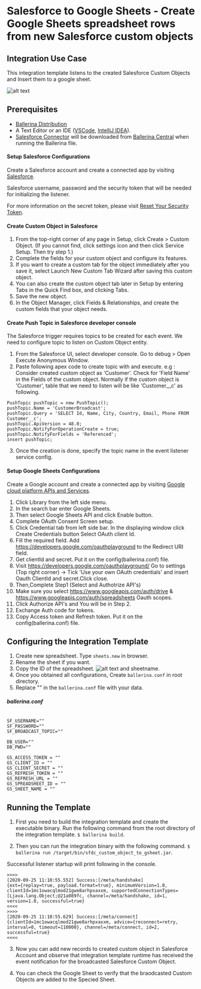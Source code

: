 # Salesforce to Google Sheets - Create Google Sheets spreadsheet rows from new Salesforce custom objects

## Integration Use Case 

This integration template listens to the created Salesforce Custom Objects and Insert them to a google sheet.

![alt text](https://github.com/SkNuwanTissera/template-sfdc/blob/main/sfdc_custom_object_to_gsheet/docs/images/integration_scenario.png?raw=true)


## Prerequisites

- [Ballerina Distribution](https://ballerina.io/learn/getting-started/)
- A Text Editor or an IDE ([VSCode](https://marketplace.visualstudio.com/items?itemName=ballerina.ballerina), 
[IntelliJ IDEA](https://plugins.jetbrains.com/plugin/9520-ballerina)).  
- [Salesforce Connector](https://github.com/ballerina-platform/module-ballerinax-sfdc) will be downloaded from 
[Ballerina Central](https://central.ballerina.io/) when running the Ballerina file.

#### Setup Salesforce Configurations
Create a Salesforce account and create a connected app by visiting [Salesforce](https://www.salesforce.com). 

Salesforce username, password and the security token that will be needed for initializing the listener. 

For more information on the secret token, please visit [Reset Your Security Token](https://help.salesforce.com/articleView?id=user_security_token.htm&type=5).

#### Create Custom Object in Salesforce
1. From the top-right corner of any page in Setup, click Create > Custom Object.
(If you cannot find, click settings icon and then click Service Setup. Then try step 1.)
2. Complete the fields for your custom object and configure its features.
3. If you want to create a custom tab for the object immediately after you save it, select Launch New Custom Tab Wizard after saving this custom object.
4. You can also create the custom object tab later in Setup by entering Tabs in the Quick Find box, and clicking Tabs.
5. Save the new object.
6. In the Object Manager, click Fields & Relationships, and create the custom fields that your object needs.

#### Create Push Topic in Salesforce developer console

The Salesforce trigger requires topics to be created for each event. We need to configure topic to listen on Custom Object entity.

1. From the Salesforce UI, select developer console. Go to debug > Open Execute Anonymous Window. 
2. Paste following apex code to create topic with <CustomObject> and execute.
e.g : Consider created custom object as 'Customer'. Check for 'Field Name' in the Fields of the custom object. Normally if the custom object is 'Customer', table that we need to listen will be like 'Customer__c' as following.
```apex
PushTopic pushTopic = new PushTopic();
pushTopic.Name = 'CustomerBroadcast';
pushTopic.Query = 'SELECT Id, Name, City, Country, Email, Phone FROM Customer__c';
pushTopic.ApiVersion = 48.0;
pushTopic.NotifyForOperationCreate = true;
pushTopic.NotifyForFields = 'Referenced';
insert pushTopic;
```
3. Once the creation is done, specify the topic name in the event listener service config.

#### Setup Google Sheets Configurations
Create a Google account and create a connected app by visiting [Google cloud platform APIs and Services](https://console.cloud.google.com/apis/dashboard). 

1. Click Library from the left side menu.
2. In the search bar enter Google Sheets.
3. Then select Google Sheets API and click Enable button.
4. Complete OAuth Consent Screen setup.
5. Click Credential tab from left side bar. In the displaying window click Create Credentials button
Select OAuth client Id.
6. Fill the required field. Add https://developers.google.com/oauthplayground to the Redirect URI field.
7. Get clientId and secret. Put it on the config(ballerina.conf) file.
8. Visit https://developers.google.com/oauthplayground/ 
    Go to settings (Top right corner) -> Tick 'Use your own OAuth credentials' and insert Oauth ClientId and secret.Click close.
9. Then,Complete Step1 (Select and Authotrize API's)
10. Make sure you select https://www.googleapis.com/auth/drive & https://www.googleapis.com/auth/spreadsheets Oauth scopes.
11. Click Authorize API's and You will be in Step 2.
12. Exchange Auth code for tokens.
13. Copy Access token and Refresh token. Put it on the config(ballerina.conf) file.


## Configuring the Integration Template

1. Create new spreadsheet. Type ``sheets.new`` in browser.
2. Rename the sheet if you want.
3. Copy the ID of the spreadsheet.
![alt text](https://github.com/SkNuwanTissera/template-sfdc/blob/main/sfdc_custom_object_to_gsheet/docs/images/spreadsheet_id_example.jpeg?raw=true)
and sheetname.
4. Once you obtained all configurations, Create `ballerina.conf` in root directory.
5. Replace "" in the `ballerina.conf` file with your data.

##### ballerina.conf

```

SF_USERNAME=""
SF_PASSWORD=""
SF_BROADCAST_TOPIC=""

DB_USER=""
DB_PWD=""

GS_ACCESS_TOKEN = ""
GS_CLIENT_ID = ""
GS_CLIENT_SECRET = ""
GS_REFRESH_TOKEN = ""
GS_REFRESH_URL = ""
GS_SPREADSHEET_ID = ""
GS_SHEET_NAME = ""

```


## Running the Template

1. First you need to build the integration template and create the executable binary. Run the following command from the root directory of the integration template. 
`$ ballerina build`. 

2. Then you can run the integration binary with the following command. 
`$ ballerina run /target/bin/sfdc_custom_object_to_gsheet.jar`. 

Successful listener startup will print following in the console.
```
>>>>
[2020-09-25 11:10:55.552] Success:[/meta/handshake]
{ext={replay=true, payload.format=true}, minimumVersion=1.0, clientId=1mc1owacqlmod21gwe8arhpxaxxm, supportedConnectionTypes=[Ljava.lang.Object;@21a089fc, channel=/meta/handshake, id=1, version=1.0, successful=true}
<<<<
>>>>
[2020-09-25 11:10:55.629] Success:[/meta/connect]
{clientId=1mc1owacqlmod21gwe8arhpxaxxm, advice={reconnect=retry, interval=0, timeout=110000}, channel=/meta/connect, id=2, successful=true}
<<<<
```

3. Now you can add new records to created custom object in Salesforce Account and observe that integration template runtime has received the event notification for the broadcasted Salesforce Custom Object.

4.  You can check the Google Sheet to verify that the braodcasted Custom Objects are added to the Specied Sheet. 

